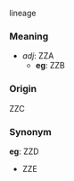 lineage
### Meaning
+ _adj_: ZZA
    + __eg__: ZZB

### Origin

ZZC

### Synonym

__eg__: ZZD

+ ZZE


